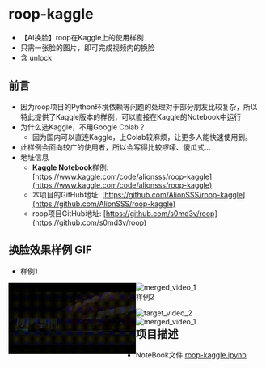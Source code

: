 # roop-kaggle
- 【AI换脸】roop在Kaggle上的使用样例
- 只需一张脸的图片，即可完成视频内的换脸
- 含 unlock

## 前言
- 因为roop项目的Python环境依赖等问题的处理对于部分朋友比较复杂，所以特此提供了Kaggle版本的样例，可以直接在Kaggle的Notebook中运行
- 为什么选Kaggle，不用Google Colab？
  - 因为国内可以直连Kaggle，上Colab较麻烦，让更多人能快速使用到。
- 此样例会面向较广的使用者，所以会写得比较啰嗦、傻瓜式...
- 地址信息
  - **Kaggle Notebook**样例: [https://www.kaggle.com/code/alionsss/roop-kaggle](https://www.kaggle.com/code/alionsss/roop-kaggle)
  - 本项目的GitHub地址: [https://github.com/AlionSSS/roop-kaggle](https://github.com/AlionSSS/roop-kaggle)
  - roop项目GitHub地址: [https://github.com/s0md3v/roop](https://github.com/s0md3v/roop)


## 换脸效果样例 GIF
- 样例1

<div id="wrap">
    <img src="resource/merged_example/target_video_1.gif" width="50%" style="float: left" alt="target_video_1">
    <img src="resource/merged_example/merged_video_1.gif" width="50%" style="float: right" alt="merged_video_1">
</div>

- 样例2

<div id="wrap">
    <img src="resource/merged_example/target_video_2.gif" width="50%" style="float: left" alt="target_video_2">
    <img src="resource/merged_example/merged_video_2.gif" width="50%" style="float: right" alt="merged_video_1">
</div>

## 项目描述
- NoteBook文件 [roop-kaggle.ipynb](roop-kaggle.ipynb)
